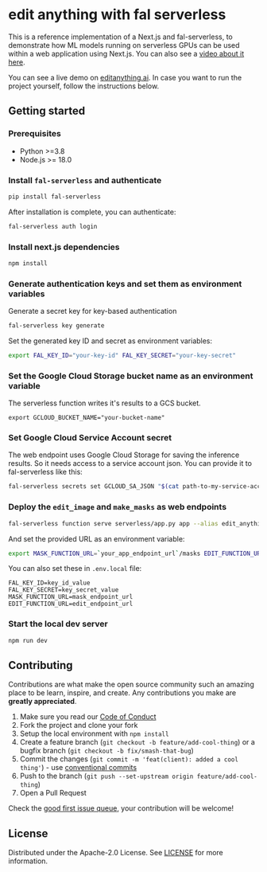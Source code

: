 # edit anything with fal serverless

This is a reference implementation of a Next.js and fal-serverless, to demonstrate how ML models running on serverless GPUs can be used within a web application using Next.js. You can also see a [video about it here](https://youtu.be/ob_WOogJn_A).

You can see a live demo on [editanything.ai](https://editanything.ai). In case you want to run the project yourself, follow the instructions below.

## Getting started
### Prerequisites
- Python >=3.8
- Node.js >= 18.0

### Install `fal-serverless` and authenticate
```bash
pip install fal-serverless
```
After installation is complete, you can authenticate:

```bash
fal-serverless auth login
```

### Install next.js dependencies
```bash
npm install
```

### Generate authentication keys and set them as environment variables
Generate a secret key for key-based authentication
```bash
fal-serverless key generate
```

Set the generated key ID and secret as environment variables:
```bash
export FAL_KEY_ID="your-key-id" FAL_KEY_SECRET="your-key-secret"
```

### Set the Google Cloud Storage bucket name as an environment variable
The serverless function writes it's results to a GCS bucket.
```
export GCLOUD_BUCKET_NAME="your-bucket-name"
```

### Set Google Cloud Service Account secret

The web endpoint uses Google Cloud Storage for saving the inference results. So it needs access to a service account json. You can provide it to fal-serverless like this:

```bash
fal-serverless secrets set GCLOUD_SA_JSON "$(cat path-to-my-service-account.json)"
```

### Deploy the `edit_image` and `make_masks` as web endpoints

```bash
fal-serverless function serve serverless/app.py app --alias edit_anything_app
```
And set the provided URL as an environment variable:
```bash
export MASK_FUNCTION_URL=`your_app_endpoint_url`/masks EDIT_FUNCTION_URL=`your_app_endpoint_url`/edit
```

You can also set these in `.env.local` file:

```text
FAL_KEY_ID=key_id_value
FAL_KEY_SECRET=key_secret_value
MASK_FUNCTION_URL=mask_endpoint_url
EDIT_FUNCTION_URL=edit_endpoint_url
```

### Start the local dev server

```bash
npm run dev
```

## Contributing

Contributions are what make the open source community such an amazing place to be learn, inspire, and create. Any contributions you make are **greatly appreciated**.

1. Make sure you read our [Code of Conduct](https://github.com/fal-ai/edit-anything-app/blob/main/CODE_OF_CONDUCT.md)
2. Fork the project and clone your fork
3. Setup the local environment with `npm install`
4. Create a feature branch (`git checkout -b feature/add-cool-thing`) or a bugfix branch (`git checkout -b fix/smash-that-bug`)
5. Commit the changes (`git commit -m 'feat(client): added a cool thing'`) - use [conventional commits](https://conventionalcommits.org)
6. Push to the branch (`git push --set-upstream origin feature/add-cool-thing`)
7. Open a Pull Request

Check the [good first issue queue](https://github.com/fal-ai/edit-anything-app/labels/good+first+issue), your contribution will be welcome!

## License

Distributed under the Apache-2.0 License. See [LICENSE](https://github.com/fal-ai/edit-anything-app/blob/main/LICENSE) for more information.
